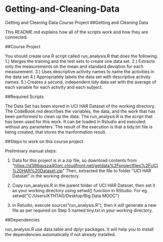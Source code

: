 # Getting-and-Cleaning-Data
Getting and Cleaning Data Course Project
##Getting and Cleaning Data

This README.md explains how all of the scripts work and how they are connected. 

##Course Project

You should create one R script called run_analysis.R that does the following.
1.) Merges the training and the test sets to create one data set.
2.) Extracts only the measurements on the mean and standard deviation for each measurement.
3.) Uses descriptive activity names to name the activities in the data set
4.) Appropriately labels the data set with descriptive activity names.
5.) Creates a second, independent tidy data set with the average of each variable for each activity and each subject.

##Required Scripts

The Data Set has been stored in UCI HAR Dataset of the working directory.
The CodeBook.md describes the variables, the data, and the work that has been performed to clean up the data.
The run_analysis.R is the script that has been used for this work. It can be loaded in Rstudio and executed without any parameters.
The result of the execution is that a tidy.txt file is being created, that stores the tranformation result.


##Steps to work on this course project

Preliminary manual steps: 
1) Data for this project is in a zip file, so download contents from "https://d396qusza40orc.cloudfront.net/getdata%2Fprojectfiles%2FUCI%20HAR%20Dataset.zip"
   Then, extracted the file to folder "UCI HAR Dataset" in the working directory. 

2) Copy run_analysis.R in the parent folder of UCI HAR Dataset, then set it as your working directory using setwd() function in RStudio.
   For eg. setwd("C:/Users/KTHTAG/Desktop/Big Data MOOC")

3) In Rstudio, execute source("run_analysis.R"), then it will generate a new file as per required on Step 5 named tiny.txt in your working directory.

##Dependencies

run_analysis.R use data.table and dplyr packages. It will help you to install the dependencies automatically if not already installed.

